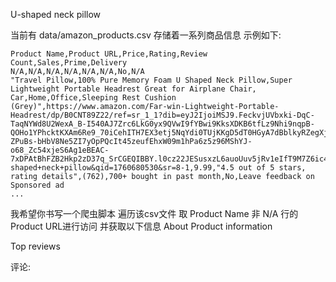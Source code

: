 U-shaped neck pillow

当前有 data/amazon_products.csv 存储着一系列商品信息 示例如下:
```
Product Name,Product URL,Price,Rating,Review Count,Sales,Prime,Delivery
N/A,N/A,N/A,N/A,N/A,N/A,No,N/A
"Travel Pillow,100% Pure Memory Foam U Shaped Neck Pillow,Super Lightweight Portable Headrest Great for Airplane Chair, Car,Home,Office,Sleeping Rest Cushion (Grey)",https://www.amazon.com/Far-win-Lightweight-Portable-Headrest/dp/B0CNT89Z22/ref=sr_1_1?dib=eyJ2IjoiMSJ9.FeckvjUVbxki-DqC-TaqNYWd8U2WexA_B-I540AJ7Zrc6LkG0yx9QVwI9fYBwi9KksXDKB6tfLz9Nhi9nqpB-QOHo1YPhcktKXAm6Re9_70iCehITH7EX3etj5NqYdi0TUjKKgD5dT0HGyA7dBblkyRZegXjVKYOOCFXed6BCa0aRjLOxrcGUkgYmrIk_U-ZPuBs-bHbV8Ne5ZI7yOpPQcIt45zeufEhxW09m1hPa6z5z96MShYJ-o68_Zc54xjeS6Ag1eBEAC-7xDPAtBhFZB2Hkp2zD37q_SrCGEQIBBY.l0cz22JESusxzL6auoUuv5jRv1eIfT9M7Z6ic4NJKmc&dib_tag=se&keywords=U-shaped+neck+pillow&qid=1760680530&sr=8-1,9.99,"4.5 out of 5 stars, rating details",(762),700+ bought in past month,No,Leave feedback on Sponsored ad
...

```
我希望你书写一个爬虫脚本 遍历该csv文件 取 Product Name 非 N/A 行的 Product URL进行访问 并获取以下信息
About
Product 
information

Top reviews

评论:

